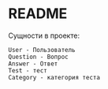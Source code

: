 # README

Сущности в проекте:

    User - Пользователь
    Question - Вопрос
    Answer - Ответ
    Test - тест
    Сategory - категория теста


